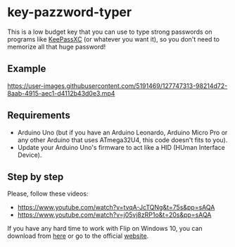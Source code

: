 # key-pazzword-typer
This is a low budget key that you can use to type strong passwords on programs like [KeePassXC](https://keepassxc.org/) (or whatever you want it), so you don't need to memorize all that huge password!

## Example
https://user-images.githubusercontent.com/5191469/127747313-98214d72-8aab-4915-aec1-d4112b43d0e3.mp4

## Requirements
- Arduino Uno (but if you have an Arduino Leonardo, Arduino Micro Pro or any other Arduino that uses ATmega32U4, this code doesn't fits to you).
- Update your Arduino Uno's firmware to act like a HID (HUman Interface Device).

## Step by step
Please, follow these videos:

- https://www.youtube.com/watch?v=tvqA-JcTQNg&t=75s&pp=sAQA
- https://www.youtube.com/watch?v=j05vj8zRP1o&t=20s&pp=sAQA

If you have any hard time to work with Flip on Windows 10, you can download from [here](http://77.161.176.191/domoticx/software/atmel_flip/JRE%20-%20Flip%20Installer%20-%203.4.7.112.exe.7z) or go to the official [website](https://www.microchip.com/developmenttools/ProductDetails/flip).
